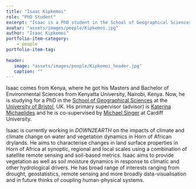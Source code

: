 ```yaml
---
title: "Isaac Kipkemoi"
role: "PhD Student"
excerpt: "Isaac is a PhD student in the School of Geographical Sciences at Bristol University."
avatar: "assets/images/people/Kipkemoi.jpg"
author: "Isaac Kipkemoi"
portfolio-item-category:
    - people
portfolio-item-tag:
    
header:
   image: "assets/images/people/Kipkemoi_header.jpg"
   caption: ""
---
```


Isaac comes from Kenya, where he got his Masters and Bachelor of Environmental Sciences from Kenyatta University, Nairobi, Kenya. Now, he is studying for a PhD in the [School of Geographical Sciences](http://www.bristol.ac.uk/geography/) at the [University of Bristol](http://www.bristol.ac.uk/), UK. His primary supervisor (advisor) is [Katerina Michaelides](http://www.bristol.ac.uk/geography/people/katerina-michaelides/overview.html) and he is co-supervised by [Michael Singer](/people/singer.md) at Cardiff University.

Isaac is currently working in _DOWN2EARTH_ on the impacts of climate and climate change on water and vegetation dynamics in Horn of African drylands. He aims to characterise changes in land surface properties in Horn of Africa at synoptic, regional and local scales using a combination of satellite remote sensing and soil-based metrics. Isaac aims to provide vegetation as well as soil moisture dynamics in response to climatic and other hydrological drivers. He has broad range of interests ranging from drought, geostatistics, remote sensing and more broadly data-visualisation and in future thinks of coupling human-physical systems. 

